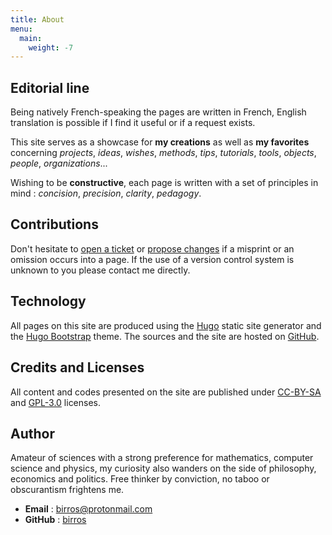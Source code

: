 ```yaml
---
title: About
menu:
  main:
    weight: -7
---
```


## Editorial line

Being natively French-speaking the pages are written in French, English
translation is possible if I find it useful or if a request exists.

This site serves as a showcase for __my creations__ as well as __my favorites__
concerning *projects*, *ideas*, *wishes*, *methods*, *tips*, *tutorials*,
*tools*, *objects*, *people*, *organizations*...

Wishing to be __constructive__, each page is written with a set of principles in
mind : *concision*, *precision*, *clarity*, *pedagogy*.

## Contributions

Don't hesitate to [open a ticket] or [propose changes] if a misprint or an
omission occurs into a page. If the use of a version control system is unknown
to you please contact me directly.

## Technology

All pages on this site are produced using the [Hugo] static site generator and
the [Hugo Bootstrap] theme. The sources and the site are hosted on [GitHub].

## Credits and Licenses

All content and codes presented on the site are published under [CC-BY-SA] and
[GPL-3.0] licenses.

## Author

Amateur of sciences with a strong preference for mathematics, computer science
and physics, my curiosity also wanders on the side of philosophy, economics
and politics. Free thinker by conviction, no taboo or obscurantism frightens me.

- __Email__ : [birros@protonmail.com]
- __GitHub__ : [birros]

<!-- External links and references -->

[open a ticket]: https://github.com/birros/birros.github.io-sources/issues
[propose changes]: https://github.com/birros/birros.github.io-sources/pulls
[Hugo]: https://en.wikipedia.org/wiki/Hugo_(software)
[Hugo Bootstrap]: https://github.com/Xzya/hugo-bootstrap
[GitHub]: https://en.wikipedia.org/wiki/GitHub
[GPL-3.0]: https://www.gnu.org/licenses/gpl-3.0.html
[CC-BY-SA]: https://creativecommons.org/licenses/by-sa/4.0/
[birros@protonmail.com]: mailto:birros@protonmail.com
[birros]: https://github.com/birros

